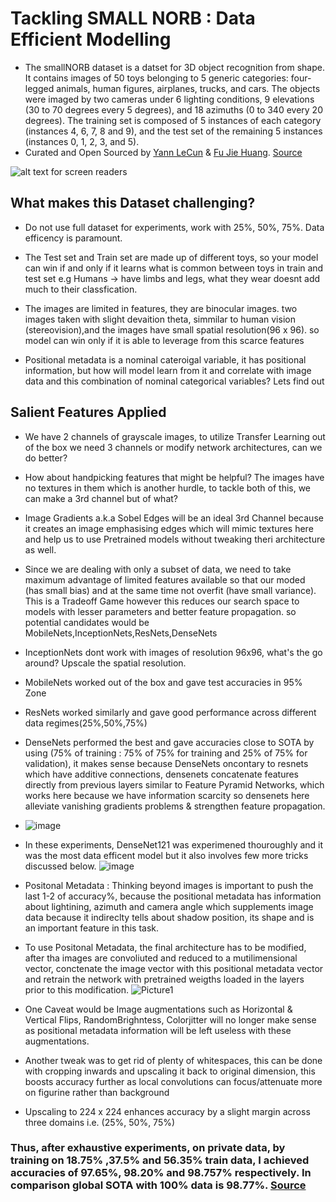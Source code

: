 # Tackling SMALL NORB : Data Efficient Modelling

- The smallNORB dataset is a datset for 3D object recognition from shape. It contains images of 50 toys belonging to 5 generic categories: four-legged animals, human figures, airplanes, trucks, and cars. The objects were imaged by two cameras under 6 lighting conditions, 9 elevations (30 to 70 degrees every 5 degrees), and 18 azimuths (0 to 340 every 20 degrees). The training set is composed of 5 instances of each category (instances 4, 6, 7, 8 and 9), and the test set of the remaining 5 instances (instances 0, 1, 2, 3, and 5).
- Curated and Open Sourced by [Yann LeCun](http://yann.lecun.com/) & [Fu Jie Huang](http://www.cs.nyu.edu/jhuangfu/). [Source](https://link-url-here.org)

 ![alt text for screen readers](https://miro.medium.com/max/2400/1*vsI-D7bo5ou8h2-CQaUdUQ.png) 
## What makes this Dataset challenging?

- Do not use full dataset for experiments, work with 25%, 50%, 75%. Data efficency is paramount. 

- The Test set and Train set are made up of different toys, so your model can win if and only if it learns what is common between toys in train and test set e.g Humans -> have limbs and legs, what they wear doesnt add much to their classfication.

- The images are limited in features, they are binocular images. two images taken with slight devaition theta, simmilar to human vision (stereovision),and the images have small spatial resolution(96 x 96). so model can win only if it is able to leverage from this scarce features

- Positional metadata is a nominal cateroigal variable, it has positional information, but how will model learn from it and correlate with image data and this combination of nominal categorical variables? Lets find out

## Salient Features Applied

- We have 2 channels of grayscale images, to utilize Transfer Learning out of the box we need 3 channels or modify network architectures, can we do better?

- How about handpicking features that might be helpful? The images have no textures in them which is another hurdle, to tackle both of this, we can make a 3rd channel but of what?
- Image Gradients a.k.a Sobel Edges will be an ideal 3rd Channel because it creates an image emphasising edges which will mimic textures here and help us to use Pretrained models without tweaking theri architecture as well.

- Since we are dealing with only a subset of data, we need to take maximum advantage of limited features available so that our moded (has small bias) and at the same time not overfit (have small variance). This is a Tradeoff Game however this reduces our search space to models with lesser parameters and better feature propagation.
so potential candidates would be MobileNets,InceptionNets,ResNets,DenseNets

- InceptionNets dont work with images of resolution 96x96, what's the go around?
Upscale the spatial resolution.

- MobileNets worked out of the box and gave test accuracies in 95% Zone

- ResNets worked similarly and gave good performance across different data regimes(25%,50%,75%)

- DenseNets performed the best and gave accuracies close to SOTA by using (75% of training : 75% of 75% for training and 25% of 75% for validation), it makes sense because DenseNets oncontary to resnets which have additive connections, densenets concatenate features directly from previous layers similar to Feature Pyramid Networks, which works here because we have information scarcity so densenets here alleviate vanishing gradients problems
& strengthen feature propagation.
- ![image](https://miro.medium.com/max/474/1*GeK21UAbk4lEnNHhW_dgQA.png)
- In these experiments, DenseNet121 was experimened thouroughly and it was the most data efficent model but it also involves few more tricks discussed below.
       ![image](https://user-images.githubusercontent.com/47039231/136275232-617987e8-5828-42a1-9069-7c587bafd89d.png)

- Positonal Metadata : Thinking beyond images is important to push the last 1-2 of accuracy%, because the positional metadata has information about lightining, azimuth and camera angle which supplements image data because it indireclty tells about shadow position, its shape and is an important feature in this task.

- To use Positonal Metadata, the final architecture has to be modified, after tha images are convoliuted and reduced to a mutilimensional vector, conctenate the image vector with this positional metadata vector and retrain the network with pretrained weigths loaded in the layers prior to this modification.
   ![Picture1](https://user-images.githubusercontent.com/47039231/136276209-5062d728-b576-45c8-a4bd-0ca2a77aa2c9.png)
- One Caveat would be Image augmentations such as Horizontal & Vertical Flips, RandomBrighntess, Colorjitter will no longer make sense as positional metadata information will be left useless with these augmentations.
- Another tweak was to get rid of plenty of whitespaces, this can be done with cropping inwards and upscaling it back to original dimension, this boosts accuracy further as local convolutions can focus/attenuate more on figurine rather than background
- Upscaling to 224 x 224 enhances accuracy by a slight margin across three domains i.e. (25%, 50%, 75%)
### Thus, after exhaustive experiments, on private data, by training on 18.75% ,37.5% and 56.35% train data, I achieved accuracies of 97.65%, 98.20% and 98.757% respectively. In comparison global SOTA with 100% data is 98.77%. [Source](https://paperswithcode.com/sota/image-classification-on-smallnorb)
